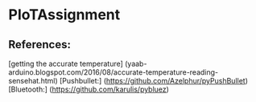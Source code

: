 # PIoTAssignment
## References:
[getting the accurate temperature] (yaab-arduino.blogspot.com/2016/08/accurate-temperature-reading-sensehat.html) 
[Pushbullet:] (https://github.com/Azelphur/pyPushBullet)
[Bluetooth:] (https://github.com/karulis/pybluez) 
